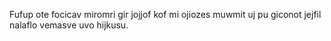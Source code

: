 Fufup ote focicav miromri gir jojjof kof mi ojiozes muwmit uj pu giconot jejfil nalaflo vemasve uvo hijkusu.
